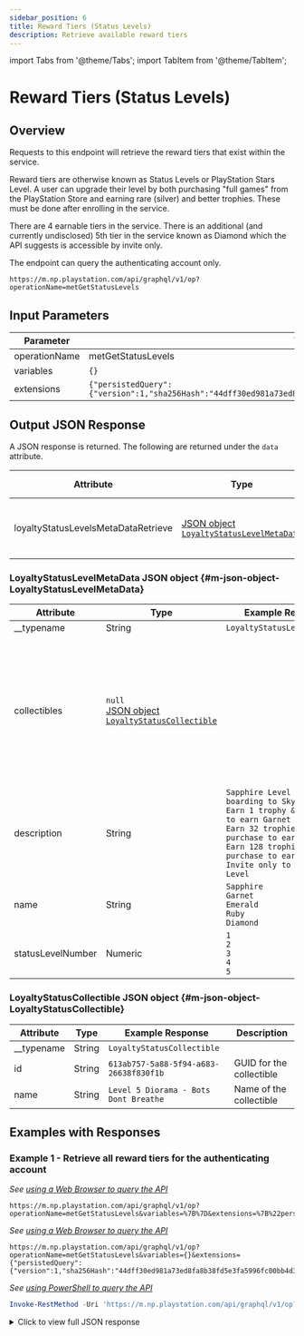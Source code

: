 ```yaml
---
sidebar_position: 6
title: Reward Tiers (Status Levels)
description: Retrieve available reward tiers
---
```


import Tabs from '@theme/Tabs';
import TabItem from '@theme/TabItem';

# Reward Tiers (Status Levels)

## Overview

Requests to this endpoint will retrieve the reward tiers that exist within the service.

Reward tiers are otherwise known as Status Levels or PlayStation Stars Level. A user can upgrade their level by both purchasing "full games" from the PlayStation Store and earning rare (silver) and better trophies. These must be done after enrolling in the service.

There are 4 earnable tiers in the service. There is an additional (and currently undisclosed) 5th tier in the service known as Diamond which the API suggests is accessible by invite only.

The endpoint can query the authenticating account only.

    https://m.np.playstation.com/api/graphql/v1/op?operationName=metGetStatusLevels


## Input Parameters

| Parameter | Value |
| --- | --- |
| operationName | metGetStatusLevels |
| variables | `{}` |
| extensions | `{"persistedQuery":{"version":1,"sha256Hash":"44dff30ed981a73ed8fa8b38fd5e3fa5996fc00bb4d3eb234d2a00c29bb04dd9"}}` |


## Output JSON Response

A JSON response is returned. The following are returned under the `data` attribute.

| Attribute | Type | Example Value | Description |
| --- | --- |--- | --- | 
| loyaltyStatusLevelsMetaDataRetrieve | [JSON object<br/>`LoyaltyStatusLevelMetaData`](#m-json-object-LoyaltyStatusLevelMetaData) | | Contains the tiers which are available in the service

### LoyaltyStatusLevelMetaData JSON object {#m-json-object-LoyaltyStatusLevelMetaData}

| Attribute | Type | Example Response | Description |
| --- | --- |--- | --- |
| __typename | String | `LoyaltyStatusLevelMetaData` |
| collectibles | `null`<br/>[JSON object<br/>`LoyaltyStatusCollectible`](#m-json-object-LoyaltyStatusCollectible) | | Contains the campaigns which are available within this group<br/>`null` if no collectible is awarded for reaching the tier
| description | String | `Sapphire Level after on-boarding to Sky Program`<br/>`Earn 1 trophy & 1 purchase to earn Garnet`<br/>`Earn 32 trophies & 2 purchase to earn Emerald`<br/>`Earn 128 trophies & 4 purchase to earn Ruby`<br/>`Invite only to Diamond Level` | Description of what is required to reach this tier
| name | String | `Sapphire`<br/>`Garnet`<br/>`Emerald`<br/>`Ruby`<br/>`Diamond` | Name of the tier 
| statusLevelNumber | Numeric | `1`<br/>`2`<br/>`3`<br/>`4`<br/>`5` | Tier number 

### LoyaltyStatusCollectible JSON object {#m-json-object-LoyaltyStatusCollectible}

| Attribute | Type | Example Response | Description |
| --- | --- |--- | --- |
| __typename | String | `LoyaltyStatusCollectible` |
| id | String | `613ab757-5a88-5f94-a683-26638f830f1b` | GUID for the collectible
| name | String | `Level 5 Diorama - Bots Dont Breathe` | Name of the collectible

## Examples with Responses

### Example 1 - Retrieve all reward tiers for the authenticating account

<Tabs>
<TabItem value="example1-encoded-url" label="Encoded URL">

_See [using a Web Browser to query the API](../query-api#web-browser)_

    https://m.np.playstation.com/api/graphql/v1/op?operationName=metGetStatusLevels&variables=%7B%7D&extensions=%7B%22persistedQuery%22%3A%7B%22version%22%3A1%2C%22sha256Hash%22%3A%2244dff30ed981a73ed8fa8b38fd5e3fa5996fc00bb4d3eb234d2a00c29bb04dd9%22%7D%7D

</TabItem>

<TabItem value="example1-raw-url" label="Raw URL">

_See [using a Web Browser to query the API](../query-api#web-browser)_

    https://m.np.playstation.com/api/graphql/v1/op?operationName=metGetStatusLevels&variables={}&extensions={"persistedQuery":{"version":1,"sha256Hash":"44dff30ed981a73ed8fa8b38fd5e3fa5996fc00bb4d3eb234d2a00c29bb04dd9"}}

</TabItem>

<TabItem value="example1-raw-pwsh" label="PowerShell">

_See [using PowerShell to query the API](../query-api#powershell-7)_

```powershell
Invoke-RestMethod -Uri 'https://m.np.playstation.com/api/graphql/v1/op?operationName=metGetStatusLevels&variables={}&extensions={"persistedQuery":{"version":1,"sha256Hash":"44dff30ed981a73ed8fa8b38fd5e3fa5996fc00bb4d3eb234d2a00c29bb04dd9"}}' -Authentication Bearer -Token $token
```

</TabItem>

</Tabs>

<details><summary>Click to view full JSON response</summary>

```json
{
  "data": {
    "loyaltyStatusLevelsMetaDataRetrieve": [
      {
        "__typename": "LoyaltyStatusLevelMetaData",
        "collectibles": [
          {
            "__typename": "LoyaltyStatusCollectible",
            "id": "6bc02f35-5051-541d-af0e-68392e320039",
            "name": "Level 3 Diorama - A Robot Runs Through It"
          }
        ],
        "description": "Earn 32 trophies & 2 purchase to earn Emerald",
        "name": "Emerald",
        "statusLevelNumber": 3
      },
      {
        "__typename": "LoyaltyStatusLevelMetaData",
        "collectibles": [],
        "description": "Sapphire Level after on-boarding to Sky Program",
        "name": "Sapphire",
        "statusLevelNumber": 1
      },
      {
        "__typename": "LoyaltyStatusLevelMetaData",
        "collectibles": [
          {
            "__typename": "LoyaltyStatusCollectible",
            "id": "fcea5464-fb42-582a-8a06-fbba6d41ab4a",
            "name": "Level 4 Diorama - Space Settlers"
          }
        ],
        "description": "Earn 128 trophies & 4 purchase to earn Ruby",
        "name": "Ruby",
        "statusLevelNumber": 4
      },
      {
        "__typename": "LoyaltyStatusLevelMetaData",
        "collectibles": [
          {
            "__typename": "LoyaltyStatusCollectible",
            "id": "613ab757-5a88-5f94-a683-26638f830f1b",
            "name": "Level 5 Diorama - Bots Don't Breathe"
          }
        ],
        "description": "Invite only to Diamond Level",
        "name": "Diamond",
        "statusLevelNumber": 5
      },
      {
        "__typename": "LoyaltyStatusLevelMetaData",
        "collectibles": [
          {
            "__typename": "LoyaltyStatusCollectible",
            "id": "d45437ef-3c4b-5767-b8a4-54854507fad1",
            "name": "Level 2 Diorama - The Astro Walk"
          }
        ],
        "description": "Earn 1 trophy & 1 purchase to earn Garnet",
        "name": "Garnet",
        "statusLevelNumber": 2
      }
    ]
  }
}
```

</details>